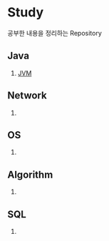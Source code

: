 # Study
공부한 내용을 정리하는 Repository



## Java

1. [JVM](Java/JVM.md)

   



## Network

1. 



## OS

1. 



## Algorithm

1. 



## SQL

1. 



